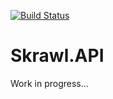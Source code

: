 [![Build Status](https://travis-ci.org/sixpeteunder/Skrawl.API.svg?branch=master)](https://travis-ci.org/sixpeteunder/Skrawl.API)

# Skrawl.API

Work in progress...
